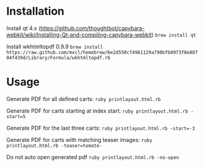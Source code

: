 Installation
============
Install qt 4.x
(https://github.com/thoughtbot/capybara-webkit/wiki/Installing-Qt-and-compiling-capybara-webkit)
`brew install qt`

Install wkhtmltopdf 0.9.9
`brew install https://raw.github.com/mxcl/homebrew/6e2d550cf4961129a790bfb0973f8e88704f439d/Li‌​brary/Formula/wkhtmltopdf.rb`

Usage
=====

Generate PDF for all defined carts:
`ruby printlayout.html.rb`

Generate PDF for carts starting at index start:
`ruby printlayout.html.rb -start=5`

Generate PDF for the last three carts:
`ruby printlayout.html.rb -start=-3`

Generate PDF for carts with matching teaser images:
`ruby printlayout.html.rb -teaser=tomate-`

Do not auto open generated pdf
`ruby printlayout.html.rb -no-open`
